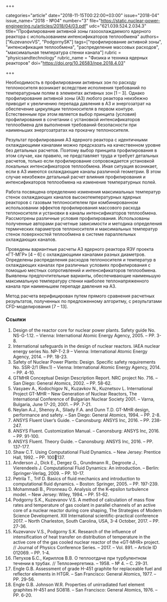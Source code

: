 +++

categories="article"
date="2018-11-15T00:22:00+03:00"
issue="2018-04"
issue_name="2018 - №04"
number="3"
file="https://static.nuclear-power-engineering.ru/articles/2018/04/03.pdf"
udc="621.039.524.2.034.3"
title="Профилирование активной зоны газоохлаждаемого ядерного реактора с использованием интенсификаторов теплообмена"
authors=["KuzevanovVS", "PodgornySK"]
tags=["профилирование активной зоны", "интенсификация теплообмена", "распределение массовых расходов", "максимальная температура стенки канала"]
rubric = "physicsandtechnology"
rubric_name = "Физика и техника ядерных реакторов"
doi="https://doi.org/10.26583/npe.2018.4.03"

+++

Необходимость в профилировании активных зон по расходу теплоносителя возникает вследствие исполнения требований по температурным полям в элементах активных зон [1 – 3]. Однако профилирование активной зоны (АЗ) любого реактора неизбежно приводит к увеличению перепада давления в АЗ и энергозатрат на обеспечение циркуляции теплоносителя в первом контуре. Естественным при этом является выбор принципа (условия) профилирования в сочетании с установкой интенсификаторов теплообмена для выполнения требований безопасности при наименьших энергозатратах на прокачку теплоносителя.

Результат профилирования АЗ ядерного реактора с идентичными охлаждающими каналами можно предсказать на качественном уровне без детальных расчетов. Поэтому выбор принципа профилирования в этом случае, как правило, не представляет труда и требует детальных расчетов, только если профилирование сопровождается установкой локальных интенсификаторов теплообмена. Иная ситуация возникает, если в АЗ имеются охлаждающие каналы различной геометрии. В этом случае неизбежен детальный расчет влияния профилирования и интенсификаторов теплообмена на изменение температурных полей.

Работа посвящена определению изменения максимальных температур стенок охлаждающих каналов высокотемпературных ядерных реакторов с газовым теплоносителем при комбинированном использовании эффектов профилирования массового расхода теплоносителя и установки в каналы интенсификаторов теплообмена. Рассмотрены различные условия профилирования. Использованы полученные авторами расчетные зависимости и методика определения термических параметров теплоносителя и максимальных температур стенок поверхностей теплообмена в системе параллельных охлаждающих каналов.

Проведены вариантные расчеты АЗ ядерного реактора ЯЭУ проекта «ГТ-МГР» [4 – 6] с охлаждающими каналами разных диаметров. Определены распределения расходов теплоносителя и температур в охлаждающих каналах при различных условиях профилирования с помощью местных сопротивлений и интенсификаторов теплообмена. Выявлены предпочтительные варианты, обеспечивающие наименьшую максимальную температуру стенки наиболее теплонапряженного канала при наименьшем перепаде давления на АЗ.

Метод расчета верифицирован путем прямого сравнения расчетных результатов, полученных по предложенному алгоритму, с результатами CFD-моделирования [7 – 13].

### Ссылки

1. Design of the reactor core for nuclear power plants. Safety guide No. NS-G-1.12. – Vienna: International Atomic Energy Agency, 2005. – PP. 3-8.
2. International safeguards in the design of nuclear reactors. IAEA nuclear energy series No. NP-T-2.9 – Vienna: International Atomic Energy Agency, 2014. – PP. 18-23.
3. Safety of Nuclear Power Plants: Design. Specific safety requirements No. SSR-2/1 (Rev.1) – Vienna: International Atomic Energy Agency, 2014. – PP. 4-10.
4. GTMHR Conceptual Design Description Report. NRC project No. 716. – San Diego: General Atomics, 2002. – PP. 58-62.
5. Vasyaev A., Kodochigov N., Kuzavkov N., Kuznetsov L. International Project GT-MHR – New Generation of Nuclear Reactors, The International Conference of Bulgarian Nuclear Society 2001. – Varna, Bulgaria, June 17-20, 2001. – PP. 7-21.
6. Neylan A.J., Shenoy A., Silady F.A. and Dunn T.D. GT-MHR design, performance and safety. – San Diego: General Atomics, 1994. – PP. 2-8.
7. ANSYS Fluent User’s Guide. – Canonsburg: ANSYS Inc, 2016. – PP. 238-247.
8. ANSYS Fluent. Customization Manual. – Canonsburg: ANSYS Inc, 2016. – PP. 91-100.
9. ANSYS Fluent. Theory Guide. – Canonsburg: ANSYS Inc, 2016. – PP. 137-177.
10. Shaw C.T. Using Computational Fluid Dynamics. – New Jersey: Prentice Hall, 1992. – PP. 100137.
11. Anderson J., Dick E., Dergez G., Grundmann R., Degroote J., Vierendeels J. Computational Fluid Dynamics: An introduction. – Berlin: Springer-Verlag, 2009. – PP. 10-17.
12. Petrila T., Trif D. Basics of fluid mechanics and introduction to computational fluid dynamics. – Boston: Springer, 2005. – PP. 197-239.
13. Mohammadi B., Pironneau O. Analysis of the K-epsilon turbulence model. – New Jersey: Wiley, 1994. – PP. 51-62.
14. Podgorny S.K., Kuzevanov V.S. A method of calculation of mass flow rates and temperature of gas coolant in parallel channels of an active core of a nuclear reactor during core shaping, The Strategies of Modern Science Development. XIII International scientific-practical conference 2017. – North Charleston, South Carolina, USA, 3-4 October, 2017. – PP. 27-36.
15. Kuzevanov V.S., Podgorny S.K. Research of the influence of intensification of heat transfer on distribution of temperature in the active core of the gas cooled nuclear reactor of the «GT-MHR» project. // Journal of Physics Conference Series. – 2017. – Vol. 891. – Article ID 012069. – PP. 1-4.
16. Петухов Б.С., Кириллов В.В. О теплоотдаче при турбулентном течении в трубах. // Теплоэнергетика. – 1958. – № 4. – C. 29-31.
17. Engle G.B. Assessment of grade H-451 graphite for replaceable fuel and reflector elements in HTGR. – San Francisco: General Atomics, 1977. – PP. 29-56.
18. Engle G.B. Johnson W.R. Properties of unirradiated fuel element graphites H-451 and SO818. – San Francisco: General Atomics, 1976. – PP. 6-20.